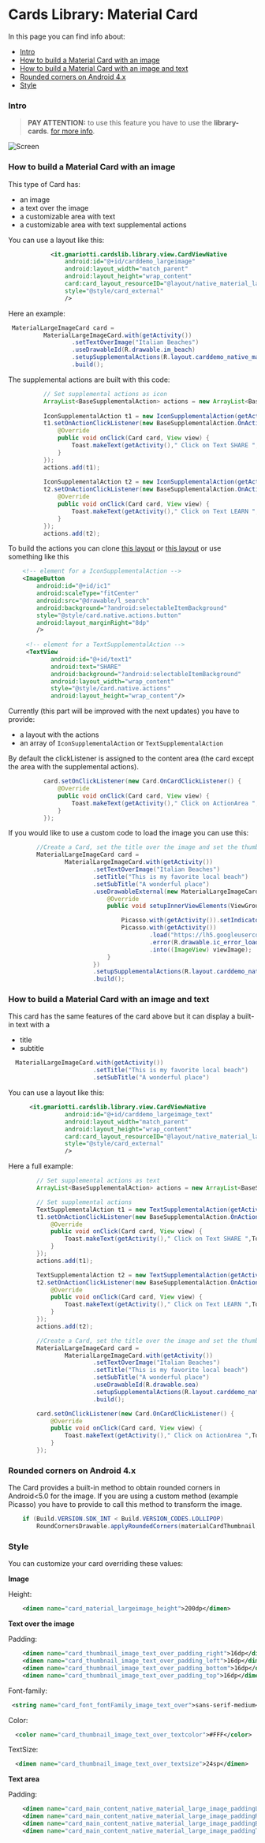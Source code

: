 # Cards Library: Material Card

In this page you can find info about:

* [Intro](#intro)
* [How to build a Material Card with an image](#how-to-build-a-material-card-with-an-image)
* [How to build a Material Card with an image and text](#how-to-build-a-material-card-with-an-image-and-text)
* [Rounded corners on Android 4.x](#rounded-corners-on-android-4.x)
* [Style](#style)

### Intro

> **PAY ATTENTION:** to use this feature you have to use the **library-cards**.
> [for more info](GUIDE.md#including-in-your-project).

![Screen](/demo/images/card/materialcard_small.png)

### How to build a Material Card with an image

This type of Card has:

 - an image
 - a text over the image
 - a customizable area with text
 - a customizable area with text supplemental actions

You can use a layout like this:

```xml
            <it.gmariotti.cardslib.library.view.CardViewNative
                android:id="@+id/carddemo_largeimage"
                android:layout_width="match_parent"
                android:layout_height="wrap_content"
                card:card_layout_resourceID="@layout/native_material_largeimage_card"
                style="@style/card_external"
                />
```

Here an example:
``` java
 MaterialLargeImageCard card =
          MaterialLargeImageCard.with(getActivity())
                  .setTextOverImage("Italian Beaches")
                  .useDrawableId(R.drawable.im_beach)
                  .setupSupplementalActions(R.layout.carddemo_native_material_supplemental_actions_large_icon,actions )
                  .build();
```                  


The supplemental actions are built with this code: 

``` java                          
          // Set supplemental actions as icon
          ArrayList<BaseSupplementalAction> actions = new ArrayList<BaseSupplementalAction>();
          
          IconSupplementalAction t1 = new IconSupplementalAction(getActivity(), R.id.ic1);
          t1.setOnActionClickListener(new BaseSupplementalAction.OnActionClickListener() {
              @Override
              public void onClick(Card card, View view) {
                  Toast.makeText(getActivity()," Click on Text SHARE ",Toast.LENGTH_SHORT).show();
              }
          });
          actions.add(t1);
  
          IconSupplementalAction t2 = new IconSupplementalAction(getActivity(), R.id.ic2);
          t2.setOnActionClickListener(new BaseSupplementalAction.OnActionClickListener() {
              @Override
              public void onClick(Card card, View view) {
                  Toast.makeText(getActivity()," Click on Text LEARN ",Toast.LENGTH_SHORT).show();
              }
          });
          actions.add(t2);
```

To build the actions you can clone [this layout](/demo/stock/src/main/res/layout/carddemo_native_material_supplemental_actions_large.xml) or [this layout](/demo/stock/src/main/res/layout/carddemo_native_material_supplemental_actions_large_icon.xml)  or use something like this 

```xml
    <!-- element for a IconSupplementalAction -->
    <ImageButton
        android:id="@+id/ic1"
        android:scaleType="fitCenter"
        android:src="@drawable/l_search"
        android:background="?android:selectableItemBackground"
        style="@style/card.native.actions.button"
        android:layout_marginRight="8dp"
        />
        
     <!-- element for a TextSupplementalAction -->
     <TextView
            android:id="@+id/text1"
            android:text="SHARE"
            android:background="?android:selectableItemBackground"
            android:layout_width="wrap_content"
            style="@style/card.native.actions"
            android:layout_height="wrap_content"/>
```

Currently (this part will be improved with the next updates) you have to provide:

 - a layout with the actions
 - an array of `IconSupplementalAction` or `TextSupplementalAction`
  
By default the clickListener is assigned to the content area (the card except the area with the supplemental actions). 

```java
          card.setOnClickListener(new Card.OnCardClickListener() {
              @Override
              public void onClick(Card card, View view) {
                  Toast.makeText(getActivity()," Click on ActionArea ",Toast.LENGTH_SHORT).show();
              }
          });
```

  
If you would like to use a custom code to load the image you can use this:

```java
        //Create a Card, set the title over the image and set the thumbnail
        MaterialLargeImageCard card =
                MaterialLargeImageCard.with(getActivity())
                        .setTextOverImage("Italian Beaches")
                        .setTitle("This is my favorite local beach")
                        .setSubTitle("A wonderful place")
                        .useDrawableExternal(new MaterialLargeImageCard.DrawableExternal() {
                            @Override
                            public void setupInnerViewElements(ViewGroup parent, View viewImage) {

                                Picasso.with(getActivity()).setIndicatorsEnabled(true);  //only for debug tests
                                Picasso.with(getActivity())
                                        .load("https://lh5.googleusercontent.com/-squZd7FxR8Q/UyN5UrsfkqI/AAAAAAAAbAo/VoDHSYAhC_E/s96/new%2520profile%2520%25282%2529.jpg")
                                        .error(R.drawable.ic_error_loadingsmall)
                                        .into((ImageView) viewImage);
                            }
                        })
                        .setupSupplementalActions(R.layout.carddemo_native_material_supplemental_actions_large, actions)
                        .build();
```

### How to build a Material Card with an image and text

This card has the same features of the card above but it can display a built-in text with a

 - title
 - subtitle


```java
  MaterialLargeImageCard.with(getActivity())
                        .setTitle("This is my favorite local beach")
                        .setSubTitle("A wonderful place")
```                        

You can use a layout like this:

```xml
      <it.gmariotti.cardslib.library.view.CardViewNative
                android:id="@+id/carddemo_largeimage_text"
                android:layout_width="match_parent"
                android:layout_height="wrap_content"
                card:card_layout_resourceID="@layout/native_material_largeimage_text_card"
                style="@style/card_external"
                />
```

Here a full example:
```java
        // Set supplemental actions as text
        ArrayList<BaseSupplementalAction> actions = new ArrayList<BaseSupplementalAction>();

        // Set supplemental actions
        TextSupplementalAction t1 = new TextSupplementalAction(getActivity(), R.id.text1);
        t1.setOnActionClickListener(new BaseSupplementalAction.OnActionClickListener() {
            @Override
            public void onClick(Card card, View view) {
                Toast.makeText(getActivity()," Click on Text SHARE ",Toast.LENGTH_SHORT).show();
            }
        });
        actions.add(t1);

        TextSupplementalAction t2 = new TextSupplementalAction(getActivity(), R.id.text2);
        t2.setOnActionClickListener(new BaseSupplementalAction.OnActionClickListener() {
            @Override
            public void onClick(Card card, View view) {
                Toast.makeText(getActivity()," Click on Text LEARN ",Toast.LENGTH_SHORT).show();
            }
        });
        actions.add(t2);

        //Create a Card, set the title over the image and set the thumbnail
        MaterialLargeImageCard card =
                MaterialLargeImageCard.with(getActivity())
                        .setTextOverImage("Italian Beaches")
                        .setTitle("This is my favorite local beach")
                        .setSubTitle("A wonderful place")
                        .useDrawableId(R.drawable.sea)
                        .setupSupplementalActions(R.layout.carddemo_native_material_supplemental_actions_large, actions)
                        .build();

        card.setOnClickListener(new Card.OnCardClickListener() {
            @Override
            public void onClick(Card card, View view) {
                Toast.makeText(getActivity()," Click on ActionArea ",Toast.LENGTH_SHORT).show();
            }
        });

```

### Rounded corners on Android 4.x

The Card provides a built-in method to obtain rounded corners in Android<5.0 for the image.
If you are using a custom method (example Picasso) you have to provide to call this method to transform the image.

``` java
    if (Build.VERSION.SDK_INT < Build.VERSION_CODES.LOLLIPOP) 
        RoundCornersDrawable.applyRoundedCorners(materialCardThumbnail,imageView,bitmap);
```


### Style

You can customize your card overriding these values:

**Image**

Height:
```xml
    <dimen name="card_material_largeimage_height">200dp</dimen>
```

**Text over the image**

Padding:
```xml
    <dimen name="card_thumbnail_image_text_over_padding_right">16dp</dimen>
    <dimen name="card_thumbnail_image_text_over_padding_left">16dp</dimen>
    <dimen name="card_thumbnail_image_text_over_padding_bottom">16dp</dimen>
    <dimen name="card_thumbnail_image_text_over_padding_top">16dp</dimen>
```
Font-family:
```xml
 <string name="card_font_fontFamily_image_text_over">sans-serif-medium</string>
```
Color:
```xml
  <color name="card_thumbnail_image_text_over_textcolor">#FFF</color>
```   
TextSize:
```xml
  <dimen name="card_thumbnail_image_text_over_textsize">24sp</dimen>
```

**Text area**

Padding:
```xml
    <dimen name="card_main_content_native_material_large_image_paddingLeft">16dp</dimen>
    <dimen name="card_main_content_native_material_large_image_paddingRight">16dp</dimen>
    <dimen name="card_main_content_native_material_large_image_paddingBottom">16dp</dimen>
    <dimen name="card_main_content_native_material_large_image_paddingTop">16dp</dimen>
```

